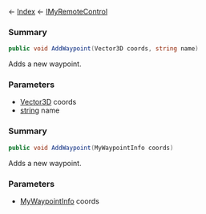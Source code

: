 ← [Index](Api-Index) ← [IMyRemoteControl](Sandbox.ModAPI.Ingame.IMyRemoteControl)

### Summary

```csharp
public void AddWaypoint(Vector3D coords, string name)
```

Adds a new waypoint.

### Parameters

* [Vector3D](VRageMath.Vector3D) coords
* [string](https://docs.microsoft.com/en-us/dotnet/api/system.string?view=netframework-4.6) name
### Summary

```csharp
public void AddWaypoint(MyWaypointInfo coords)
```

Adds a new waypoint.

### Parameters

* [MyWaypointInfo](Sandbox.ModAPI.Ingame.MyWaypointInfo) coords
